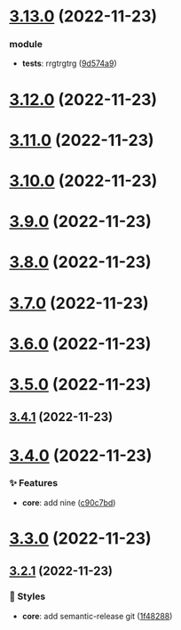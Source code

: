 # [3.13.0](https://github.com/basantech89/semantic-cli-test/compare/v3.12.0...v3.13.0) (2022-11-23)


### module

* **tests**: rrgtrgtrg ([9d574a9](https://github.com/basantech89/semantic-cli-test/commit/9d574a9))

# [3.12.0](https://github.com/basantech89/semantic-cli-test/compare/v3.11.0...v3.12.0) (2022-11-23)

# [3.11.0](https://github.com/basantech89/semantic-cli-test/compare/v3.10.0...v3.11.0) (2022-11-23)

# [3.10.0](https://github.com/basantech89/semantic-cli-test/compare/v3.9.0...v3.10.0) (2022-11-23)

# [3.9.0](https://github.com/basantech89/semantic-cli-test/compare/v3.8.0...v3.9.0) (2022-11-23)

# [3.8.0](https://github.com/basantech89/semantic-cli-test/compare/v3.7.0...v3.8.0) (2022-11-23)

# [3.7.0](https://github.com/basantech89/semantic-cli-test/compare/v3.6.0...v3.7.0) (2022-11-23)

# [3.6.0](https://github.com/basantech89/semantic-cli-test/compare/v3.5.0...v3.6.0) (2022-11-23)

# [3.5.0](https://github.com/basantech89/semantic-cli-test/compare/v3.4.1...v3.5.0) (2022-11-23)

## [3.4.1](https://github.com/basantech89/semantic-cli-test/compare/v3.4.0...v3.4.1) (2022-11-23)

# [3.4.0](https://github.com/basantech89/semantic-cli-test/compare/v3.3.0...v3.4.0) (2022-11-23)


### ✨ Features

* **core**: add nine ([c90c7bd](https://github.com/basantech89/semantic-cli-test/commit/c90c7bd))

# [3.3.0](https://github.com/basantech89/semantic-cli-test/compare/v3.2.1...v3.3.0) (2022-11-23)

## [3.2.1](https://github.com/basantech89/semantic-cli-test/compare/v3.2.0...v3.2.1) (2022-11-23)


### 💄 Styles

* **core**: add semantic-release git ([1f48288](https://github.com/basantech89/semantic-cli-test/commit/1f48288))

